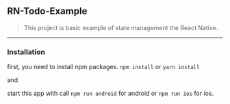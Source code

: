 ## RN-Todo-Example

> This project is basic example of state management the React Native.

---------

### Installation

first, you need to install npm packages. `npm install` or `yarn install`

and

start this app with call `npm run android` for android or `npm run ios` for ios.
